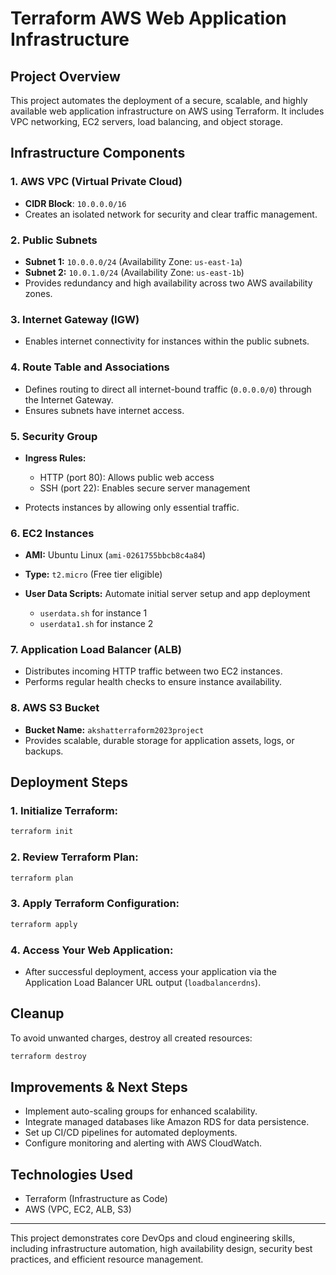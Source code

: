 # Terraform AWS Web Application Infrastructure

## Project Overview

This project automates the deployment of a secure, scalable, and highly available web application infrastructure on AWS using Terraform. It includes VPC networking, EC2 servers, load balancing, and object storage.

## Infrastructure Components

### 1. **AWS VPC (Virtual Private Cloud)**

* **CIDR Block**: `10.0.0.0/16`
* Creates an isolated network for security and clear traffic management.

### 2. **Public Subnets**

* **Subnet 1:** `10.0.0.0/24` (Availability Zone: `us-east-1a`)
* **Subnet 2:** `10.0.1.0/24` (Availability Zone: `us-east-1b`)
* Provides redundancy and high availability across two AWS availability zones.

### 3. **Internet Gateway (IGW)**

* Enables internet connectivity for instances within the public subnets.

### 4. **Route Table and Associations**

* Defines routing to direct all internet-bound traffic (`0.0.0.0/0`) through the Internet Gateway.
* Ensures subnets have internet access.

### 5. **Security Group**

* **Ingress Rules:**

  * HTTP (port 80): Allows public web access
  * SSH (port 22): Enables secure server management
* Protects instances by allowing only essential traffic.

### 6. **EC2 Instances**

* **AMI:** Ubuntu Linux (`ami-0261755bbcb8c4a84`)
* **Type:** `t2.micro` (Free tier eligible)
* **User Data Scripts:** Automate initial server setup and app deployment

  * `userdata.sh` for instance 1
  * `userdata1.sh` for instance 2

### 7. **Application Load Balancer (ALB)**

* Distributes incoming HTTP traffic between two EC2 instances.
* Performs regular health checks to ensure instance availability.

### 8. **AWS S3 Bucket**

* **Bucket Name:** `akshatterraform2023project`
* Provides scalable, durable storage for application assets, logs, or backups.

## Deployment Steps

### 1. **Initialize Terraform:**

```bash
terraform init
```

### 2. **Review Terraform Plan:**

```bash
terraform plan
```

### 3. **Apply Terraform Configuration:**

```bash
terraform apply
```

### 4. **Access Your Web Application:**

* After successful deployment, access your application via the Application Load Balancer URL output (`loadbalancerdns`).

## Cleanup

To avoid unwanted charges, destroy all created resources:

```bash
terraform destroy
```

## Improvements & Next Steps

* Implement auto-scaling groups for enhanced scalability.
* Integrate managed databases like Amazon RDS for data persistence.
* Set up CI/CD pipelines for automated deployments.
* Configure monitoring and alerting with AWS CloudWatch.

## Technologies Used

* Terraform (Infrastructure as Code)
* AWS (VPC, EC2, ALB, S3)

---

This project demonstrates core DevOps and cloud engineering skills, including infrastructure automation, high availability design, security best practices, and efficient resource management.
